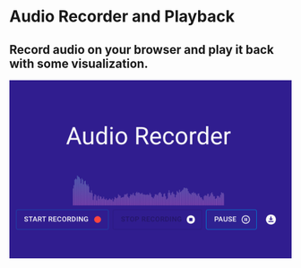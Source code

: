 # Audio Recorder and Playback

## Record audio on your browser and play it back with some visualization.

![Screenshot](screenshot.png)
